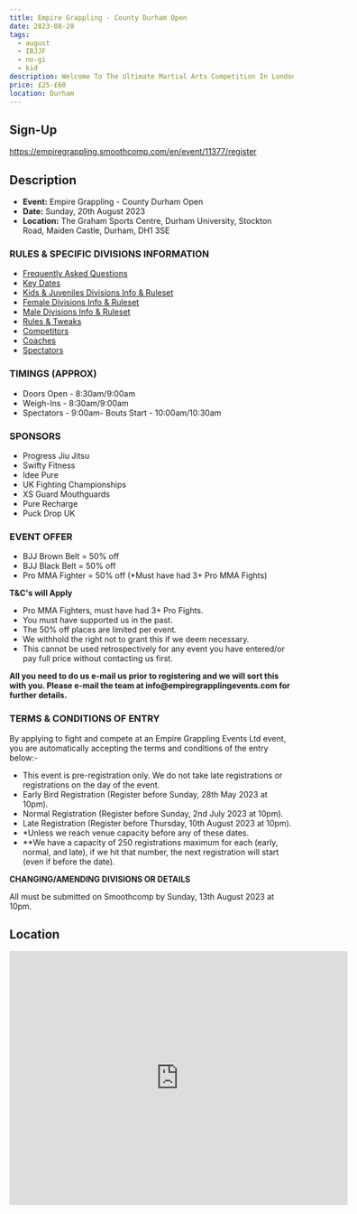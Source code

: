 ```yaml
---
title: Empire Grappling - County Durham Open
date: 2023-08-20
tags:
  - august
  - IBJJF
  - no-gi
  - kid
description: Welcome To The Ultimate Martial Arts Competition In London
price: £25-£60
location: Durham
---
```

## Sign-Up
https://empiregrappling.smoothcomp.com/en/event/11377/register

## Description
<ul>
  <li><strong>Event:</strong> Empire Grappling - County Durham Open</li>
  <li><strong>Date:</strong> Sunday, 20th August 2023</li>
  <li><strong>Location:</strong> The Graham Sports Centre, Durham University, Stockton Road, Maiden Castle, Durham, DH1 3SE</li>
</ul>

<h3>RULES & SPECIFIC DIVISIONS INFORMATION</h3>
<ul>
  <li><a href="#">Frequently Asked Questions</a></li>
  <li><a href="#">Key Dates</a></li>
  <li><a href="#">Kids & Juveniles Divisions Info & Ruleset</a></li>
  <li><a href="#">Female Divisions Info & Ruleset</a></li>
  <li><a href="#">Male Divisions Info & Ruleset</a></li>
  <li><a href="#">Rules & Tweaks</a></li>
  <li><a href="#">Competitors</a></li>
  <li><a href="#">Coaches</a></li>
  <li><a href="#">Spectators</a></li>
</ul>

<h3>TIMINGS (APPROX)</h3>
<ul>
  <li>Doors Open - 8:30am/9:00am</li>
  <li>Weigh-Ins - 8:30am/9:00am</li>
  <li>Spectators - 9:00am- Bouts Start - 10:00am/10:30am</li>
</ul>

<h3>SPONSORS</h3>
<ul>
  <li>Progress Jiu Jitsu</li>
  <li>Swifty Fitness</li>
  <li>Idee Pure</li>
  <li>UK Fighting Championships</li>
  <li>XS Guard Mouthguards</li>
  <li>Pure Recharge</li>
  <li>Puck Drop UK</li>
</ul>

<h3>EVENT OFFER</h3>
<ul>
  <li>BJJ Brown Belt = 50% off</li>
  <li>BJJ Black Belt = 50% off</li>
  <li>Pro MMA Fighter = 50% off (*Must have had 3+ Pro MMA Fights)</li>
</ul>

<p><strong>T&C's will Apply</strong></p>
<ul>
  <li>Pro MMA Fighters, must have had 3+ Pro Fights.</li>
  <li>You must have supported us in the past.</li>
  <li>The 50% off places are limited per event.</li>
  <li>We withhold the right not to grant this if we deem necessary.</li>
  <li>This cannot be used retrospectively for any event you have entered/or pay full price without contacting us first.</li>
</ul>

<p><strong>All you need to do us e-mail us prior to registering and we will sort this with you. Please e-mail the team at info@empiregrapplingevents.com for further details.</strong></p>

<h3>TERMS & CONDITIONS OF ENTRY</h3>
<p>By applying to fight and compete at an Empire Grappling Events Ltd event, you are automatically accepting the terms and conditions of the entry below:-</p>
<ul>
  <li>This event is pre-registration only. We do not take late registrations or registrations on the day of the event.</li>
  <li>Early Bird Registration (Register before Sunday, 28th May 2023 at 10pm).</li>
  <li>Normal Registration (Register before Sunday, 2nd July 2023 at 10pm).</li>
  <li>Late Registration (Register before Thursday, 10th August 2023 at 10pm).</li>
  <li>*Unless we reach venue capacity before any of these dates.</li>
  <li>**We have a capacity of 250 registrations maximum for each (early, normal, and late), if we hit that number, the next registration will start (even if before the date).</li>
</ul>

<p><strong>CHANGING/AMENDING DIVISIONS OR DETAILS</strong></p>
<p>All must be submitted on Smoothcomp by Sunday, 13th August 2023 at 10pm.</p>


## Location
<iframe src="https://www.google.com/maps/embed?pb=!1m17!1m12!1m3!1d2301.755720103668!2d-1.5615872841075322!3d54.7666815803011!2m3!1f0!2f0!3f0!3m2!1i1024!2i768!4f13.1!3m2!1m1!2zNTTCsDQ2JzAwLjEiTiAxwrAzMyczMy44Ilc!5e0!3m2!1sen!2suk!4v1689598992829!5m2!1sen!2suk" width="600" height="450" style="border:0;" allowfullscreen="" loading="lazy" referrerpolicy="no-referrer-when-downgrade"></iframe>
